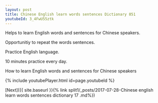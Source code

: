 ```yaml
---
layout: post
title: Chinese English learn words sentences Dictionary 851 
youtubeId: 3_4FwU55ztk
---
```

 
 
Helps to learn English words and sentences for Chinese speakers.

Opportunitiy to repeat the words sentences. 

Practice English language. 
 
10 minutes practice every day. 
 
How to learn English words and sentences for Chinese speakers 
 
{% include youtubePlayer.html id=page.youtubeId %}
 
 
[Next]({{ site.baseurl }}{% link  split1/_posts/2017-07-28-Chinese english learn words sentences dictionary 17 .md%})
 
